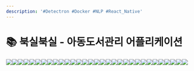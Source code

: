 ```yaml
---
description: '#Detectron #Docker #NLP #React_Native'
---
```


# 📚 북실북실 - 아동도서관리 어플리케이션

![](../../../.gitbook/assets/북실북실\_페이지\_01.png)![](../../../.gitbook/assets/북실북실\_페이지\_02.png)![](../../../.gitbook/assets/북실북실\_페이지\_03.png)![](../../../.gitbook/assets/북실북실\_페이지\_04.png)![](../../../.gitbook/assets/북실북실\_페이지\_05.png)![](../../../.gitbook/assets/북실북실\_페이지\_06.png)![](../../../.gitbook/assets/북실북실\_페이지\_07.png)![](../../../.gitbook/assets/북실북실\_페이지\_08.png)![](../../../.gitbook/assets/북실북실\_페이지\_09.png)![](../../../.gitbook/assets/북실북실\_페이지\_10.png)![](../../../.gitbook/assets/북실북실\_페이지\_11.png)![](../../../.gitbook/assets/북실북실\_페이지\_12.png)![](../../../.gitbook/assets/북실북실\_페이지\_13.png)![](../../../.gitbook/assets/북실북실\_페이지\_14.png)![](../../../.gitbook/assets/북실북실\_페이지\_15.png)![](../../../.gitbook/assets/북실북실\_페이지\_16.png)![](../../../.gitbook/assets/북실북실\_페이지\_17.png)![](../../../.gitbook/assets/북실북실\_페이지\_18.png)![](../../../.gitbook/assets/북실북실\_페이지\_19.png)![](../../../.gitbook/assets/북실북실\_페이지\_20.png)![](../../../.gitbook/assets/북실북실\_페이지\_21.png)![](../../../.gitbook/assets/북실북실\_페이지\_22.png)![](../../../.gitbook/assets/북실북실\_페이지\_23.png)![](../../../.gitbook/assets/북실북실\_페이지\_24.png)![](../../../.gitbook/assets/북실북실\_페이지\_25.png)![](../../../.gitbook/assets/북실북실\_페이지\_26.png)![](../../../.gitbook/assets/북실북실\_페이지\_27.png)![](../../../.gitbook/assets/북실북실\_페이지\_28.png)![](../../../.gitbook/assets/북실북실\_페이지\_29.png)![](../../../.gitbook/assets/북실북실\_페이지\_30.png)![](../../../.gitbook/assets/북실북실\_페이지\_31.png)
